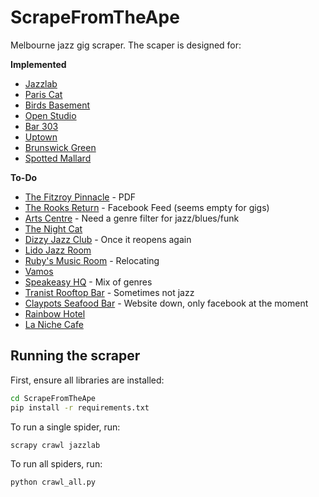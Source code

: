 # ScrapeFromTheApe

Melbourne jazz gig scraper. The scaper is designed for:

**Implemented**
* [Jazzlab](https://jazzlab.club/)
* [Paris Cat](http://pariscat.com.au/)
* [Birds Basement](https://birdsbasement.com)
* [Open Studio](http://openstudio.net.au)
* [Bar 303](http://303.net.au)
* [Uptown](https://www.uptownjazzcafe.com)
* [Brunswick Green](http://www.thebrunswickgreen.com)
* [Spotted Mallard](https://www.spottedmallard.com)

**To-Do**

* [The Fitzroy Pinnacle](https://www.fitzroypinnacle.com.au) - PDF
* [The Rooks Return](http://therooksreturn.com.au) - Facebook Feed (seems empty for gigs)
* [Arts Centre](https://artscentremelbourne.com.au) - Need a genre filter for jazz/blues/funk
* [The Night Cat](https://www.thenightcat.com.au)
* [Dizzy Jazz Club](https://www.dizzys.com.au) - Once it reopens again
* [Lido Jazz Room](https://www.lidocinemas.com.au)
* [Ruby's Music Room](http://www.rubysmusicroom.com) - Relocating
* [Vamos](https://www.vamos.net.au)
* [Speakeasy HQ](https://speakeasy-hq.com) - Mix of genres
* [Tranist Rooftop Bar](https://tranistrooftopbar.com.au) - Sometimes not jazz
* [Claypots Seafood Bar](http://claypots.com.au) - Website down, only facebook at the moment
* [Rainbow Hotel](http://therainbow.com.au)
* [La Niche Cafe](https://lanichefitzroy.com)


## Running the scraper

First, ensure all libraries are installed:
```bash
cd ScrapeFromTheApe
pip install -r requirements.txt
```

To run a single spider, run:

```bash
scrapy crawl jazzlab
```

To run all spiders, run:
```bash
python crawl_all.py
```